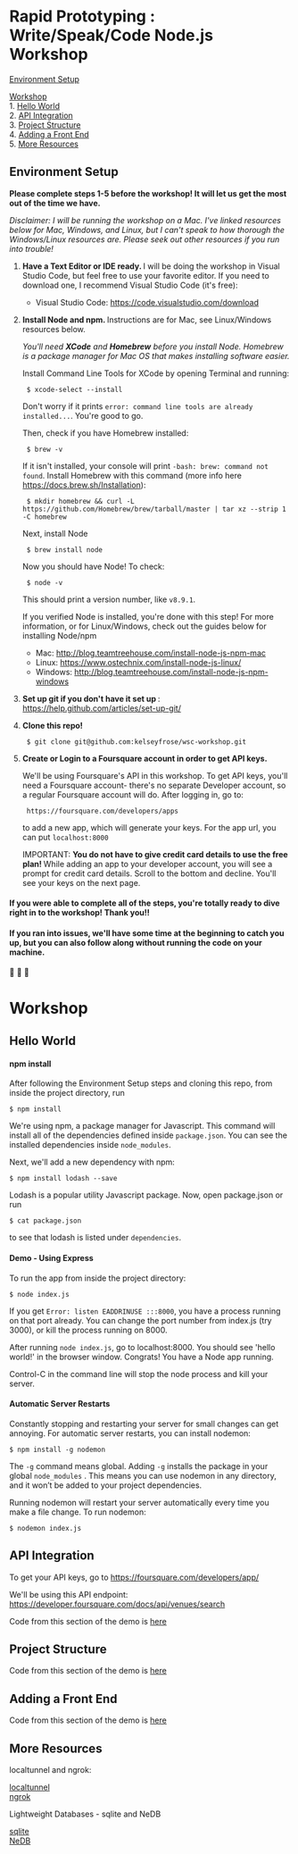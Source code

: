 # Rapid Prototyping : Write/Speak/Code Node.js Workshop
[Environment Setup](#environment-setup)

[Workshop](#workshop) <br>
	1. [Hello World](#hello-world) <br>
	2. [API Integration](#api-integration) <br>
	3. [Project Structure](#project-structure) <br>
	4. [Adding a Front End](#adding-a-front-end)<br>
	5. [More Resources](#more-resources) <br>
	

## Environment Setup

<strong>Please complete steps 1-5 before the workshop! It will let us get the most out of the time we have.</strong> 

<i>Disclaimer: I will be running the workshop on a Mac. I've linked resources below for Mac, Windows, and Linux, 
but I can't speak to how thorough the Windows/Linux resources are. Please seek out other resources if 
you run into trouble!</i>

1) <strong> Have a Text Editor or IDE ready. </strong> I will be doing the workshop in Visual Studio Code, but feel free to use your favorite editor. If you need to download one, I recommend Visual Studio Code (it's free): 

	* Visual Studio Code: https://code.visualstudio.com/download

2) <strong> Install Node and npm. </strong> Instructions are for Mac, see Linux/Windows resources below.

    <i>You'll need <strong>XCode</strong> and <strong>Homebrew</strong> before you install Node. Homebrew is a package manager for Mac OS that makes installing software easier. </i>

    Install Command Line Tools for XCode by opening Terminal and running:
    
        $ xcode-select --install
    
    Don't worry if it prints `error: command line tools are already installed...`. You're good to go. 

    Then, check if you have Homebrew installed:

        $ brew -v
        
    If it isn't installed, your console will print `-bash: brew: command not found`. Install Homebrew with this command (more info here https://docs.brew.sh/Installation):

        $ mkdir homebrew && curl -L https://github.com/Homebrew/brew/tarball/master | tar xz --strip 1 -C homebrew

    Next, install Node
        
        $ brew install node

    Now you should have Node! To check: 

        $ node -v

    This should print a version number, like `v8.9.1`. 
        
    If you verified Node is installed, you're done with this step! For more information, or for Linux/Windows, check out the guides below for installing Node/npm

	* Mac: http://blog.teamtreehouse.com/install-node-js-npm-mac 
	* Linux: https://www.ostechnix.com/install-node-js-linux/
	* Windows: http://blog.teamtreehouse.com/install-node-js-npm-windows

3. <strong> Set up git if you don't have it set up </strong>: https://help.github.com/articles/set-up-git/

4. <strong> Clone this repo! </strong>

	    $ git clone git@github.com:kelseyfrose/wsc-workshop.git

5. <strong> Create or Login to a Foursquare account in order to get API keys. </strong>

    We'll be using Foursquare's API in this workshop. To get API keys, you'll need a Foursquare account- there's no separate Developer account, so a regular Foursquare account will do. After logging in, go to:

        https://foursquare.com/developers/apps

    to add a new app, which will generate your keys. For the app url, you can put `localhost:8000`

    IMPORTANT: <strong> You do not have to give credit card details to use the free plan! </strong> While adding an app to your developer account, you will see a prompt for credit card details. Scroll to the bottom and decline. You'll see your keys on the next page.


#### If you were able to complete all of the steps, you're totally ready to dive right in to the workshop! Thank you!!

#### If you ran into issues, we'll have some time at the beginning to catch you up, but you can also follow along without running the code on your machine.

:tada: :tada: :tada:



# Workshop 

## Hello World

#### npm install

After following the Environment Setup steps and cloning this repo, from inside the project directory, run 

    $ npm install

We're using npm, a package manager for Javascript. This command will install all of the dependencies defined inside `package.json`. You can see the installed dependencies inside `node_modules`. 

Next, we'll add a new dependency with npm:

    $ npm install lodash --save

Lodash is a popular utility Javascript package. Now, open package.json or run 

    $ cat package.json

to see that lodash is listed under `dependencies`. 

#### Demo - Using Express

To run the app from inside the project directory:

    $ node index.js

If you get `Error: listen EADDRINUSE :::8000`, you have a process running on that port already. You can change the port number from index.js (try 3000), or kill the process running on 8000.

After running `node index.js`, go to localhost:8000. You should see 'hello world!' in the browser window. Congrats! You have a Node app running.

Control-C in the command line will stop the node process and kill your server. 

#### Automatic Server Restarts

  Constantly stopping and restarting your server for small changes can get annoying. For automatic server restarts, you can install nodemon: 
  
    $ npm install -g nodemon
  
   The `-g` command means global. Adding `-g`  installs the package in your global `node_modules` . This means you can use nodemon in any directory, and it won’t be added to your project dependencies. 
  
  Running nodemon will restart your server automatically every time you make a file change. To run nodemon:
  
    $ nodemon index.js


## API Integration

To get your API keys, go to https://foursquare.com/developers/app/

We'll be using this API endpoint: https://developer.foursquare.com/docs/api/venues/search

Code from this section of the demo is [here](https://github.com/kelseyfrose/restaurant-roulette/tree/959841e3ea6f413e75d67639e7daa2b8345fa9e3)

## Project Structure

Code from this section of the demo is [here](https://github.com/kelseyfrose/restaurant-roulette/tree/50a3ef65b3f31a4834f3dddee7ccf1791a8dffdc)

## Adding a Front End

Code from this section of the demo is [here](https://github.com/kelseyfrose/restaurant-roulette/tree/7928eb5bb19b6463899ef2ea93c2fe008130d205)

## More Resources

localtunnel and ngrok:

[localtunnel](https://localtunnel.github.io/www/) <br>
[ngrok](https://ngrok.com/download) <br>

Lightweight Databases - sqlite and NeDB

[sqlite](https://www.sqlite.org/index.html) <br>
[NeDB](https://www.npmjs.com/package/nedb) <br>




